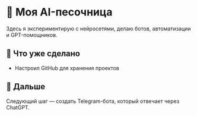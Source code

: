 # 🧠 Моя AI-песочница

Здесь я экспериментирую с нейросетями, делаю ботов, автоматизации и GPT-помощников.

## 🚀 Что уже сделано

- Настроил GitHub для хранения проектов

## 🔧 Дальше
Следующий шаг — создать Telegram-бота, который отвечает через ChatGPT.
